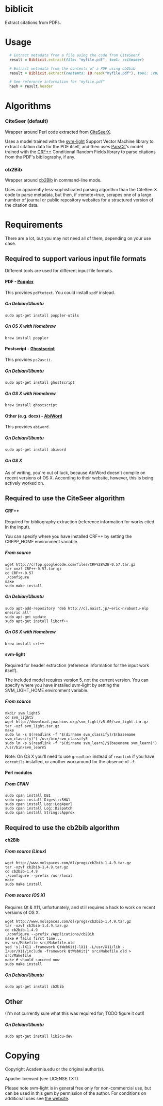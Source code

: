 biblicit
=============

Extract citations from PDFs.


# Usage

```ruby
  # Extract metadata from a file using the code from CiteSeerX
  result = Biblicit.extract(file: "myfile.pdf", tool: :citeseer)

  # Extract metadata from the contents of a PDF using cb2bib
  result = Biblicit.extract(contents: IO.read("myfile.pdf"), tool: :cb2bib, remote: true)

  # See reference information for "myfile.pdf"
  hash = result.header
```


# Algorithms

### CiteSeer (default)

Wrapper around Perl code extracted from [CiteSeerX](http://citeseer.ist.psu.edu/). 

Uses a model trained with the [svm-light](http://svmlight.joachims.org/) Support Vector Machine library to extract citation data for the PDF itself, and then uses [ParsCit](http://aye.comp.nus.edu.sg/parsCit/)'s model trained with the [CRF++](http://code.google.com/p/crfpp/) Conditional Random Fields library to parse citations from the PDF's bibliography, if any.

### cb2Bib

Wrapper around [cb2Bib](http://www.molspaces.com/cb2bib/) in command-line mode.

Uses an apparently less-sophisticated parsing algorithm than the CiteSeerX code to parse metadata, but then, if :remote=true, scrapes one of a large number of journal or public repository websites for a structured version of the citation data.


# Requirements

There are a lot, but you may not need all of them, depending on your use case.


## Required to support various input file formats

Different tools are used for different input file formats.

#### PDF - [Poppler](http://poppler.freedesktop.org/)

This provides `pdftotext`. You could install `xpdf` instead.

##### On Debian/Ubuntu

    sudo apt-get install poppler-utils

##### On OS X with Homebrew

    brew install poppler

#### Postscript - [Ghostscript](http://www.ghostscript.com/)

This provides `ps2ascii`.

##### On Debian/Ubuntu

    sudo apt-get install ghostscript

##### On OS X with Homebrew

    brew install ghostscript

#### Other (e.g. docx) - [AbiWord](http://www.abisource.com/)

This provides `abiword`.

##### On Debian/Ubuntu

    sudo apt-get install abiword

##### On OS X

As of writing, you're out of luck, because AbiWord doesn't compile on recent versions of OS X. According to their website, however, this is being actively worked on.


## Required to use the CiteSeer algorithm

#### CRF++

Required for bibliography extraction (reference information for works cited in the input).

You can specify where you have installed CRF++ by setting the CRFPP_HOME environment variable.
 
##### From source

    wget http://crfpp.googlecode.com/files/CRF%2B%2B-0.57.tar.gz
    tar xvzf CRF++-0.57.tar.gz
    cd CRF++-0.57
    ./configure 
    make
    sudo make install

##### On Debian/Ubuntu

    sudo apt-add-repository 'deb http://cl.naist.jp/~eric-n/ubuntu-nlp oneiric all'
    sudo apt-get update
    sudo apt-get install libcrf++

##### On OS X with Homebrew

    brew install crf++

#### svm-light

Required for header extraction (reference information for the input work itself).

The included model requires version 5, not the current version. You can specify where you have installed svm-light by setting the SVM_LIGHT_HOME environment variable.

##### From source

    mkdir svm_light5
    cd svm_light5
    wget http://download.joachims.org/svm_light/v5.00/svm_light.tar.gz
    tar -xzf svm_light.tar.gz
    make
    sudo ln -s $(readlink -f "$(dirname svm_classify)/$(basename svm_classify)") /usr/bin/svm_classify5
    sudo ln -s $(readlink -f "$(dirname svm_learn)/$(basename svm_learn)") /usr/bin/svm_learn5

Note: On OS X you'll need to use `greadlink` instead of `readlink` if you have `coreutils` installed, or another workaround for the absence of `-f`.

#### Perl modules

##### From CPAN

    sudo cpan install DBI
    sudo cpan install Digest::SHA1
    sudo cpan install Log::Log4perl
    sudo cpan install Log::Dispatch
    sudo cpan install String::Approx


## Required to use the cb2bib algorithm

#### cb2Bib

##### From source (Linux)

    wget http://www.molspaces.com/dl/progs/cb2bib-1.4.9.tar.gz
    tar -xzvf cb2bib-1.4.9.tar.gz
    cd cb2bib-1.4.9
    ./configure --prefix /usr/local
    make
    sudo make install

##### From source (OS X)

Requires Qt & X11, unfortunately, and still requires a hack to work on recent versions of OS X.

    wget http://www.molspaces.com/dl/progs/cb2bib-1.4.9.tar.gz
    tar -xzvf cb2bib-1.4.9.tar.gz
    cd cb2bib-1.4.9
    ./configure --prefix /Applications/cb2Bib
    make # fails first time...
    mv src/Makefile src/Makefile.old
    sed 's|-lX11 -framework QtWebKit|-lX11 -L/usr/X11/lib -I/usr/X11/include -framework QtWebKit|' src/Makefile.old > src/Makefile
    make # should succeed now
    sudo make install

##### On Debian/Ubuntu

    sudo apt-get install cb2bib


## Other

(I'm not currently sure what this was required for; TODO figure it out!)

##### On Debian/Ubuntu

    sudo apt-get install libicu-dev


# Copying

Copyright Academia.edu or the original author(s).

Apache licensed (see LICENSE.TXT).

Please note svm-light is in general free only for non-commercial use, but can be used in this gem by permission of the author. For conditions on additional uses see [the website](http://svmlight.joachims.org/).
